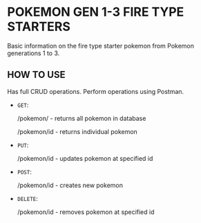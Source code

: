 # POKEMON GEN 1-3 FIRE TYPE STARTERS
Basic information on the fire type starter pokemon from Pokemon generations 1 to 3.

## HOW TO USE
Has full CRUD operations. Perform operations using Postman.

- `GET`:
    
    /pokemon/ - returns all pokemon in database
    
    /pokemon/id - returns individual pokemon

- `PUT`:
    
    /pokemon/id - updates pokemon at specified id

- `POST`:
    
    /pokemon/id - creates new pokemon

- `DELETE`:
    
    /pokemon/id - removes pokemon at specified id